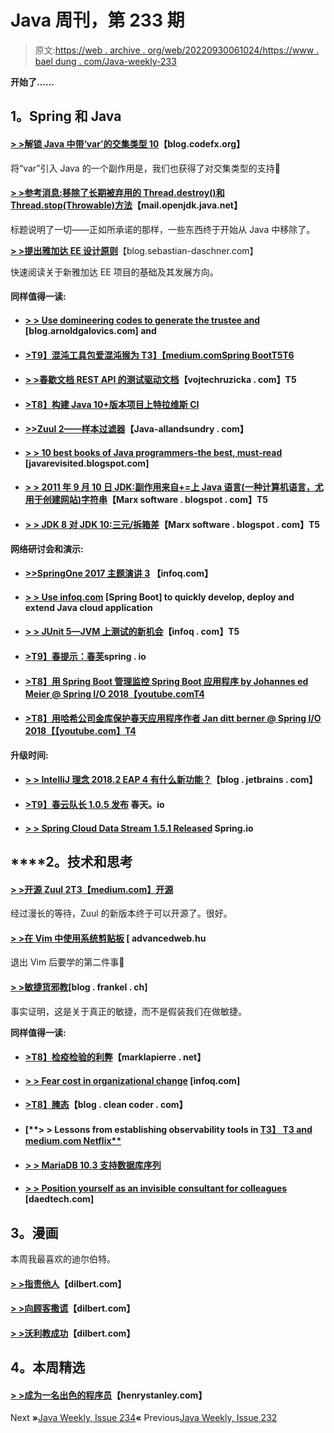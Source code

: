 # Java 周刊，第 233 期

> 原文:[https://web . archive . org/web/20220930061024/https://www . bael dung . com/Java-weekly-233](https://web.archive.org/web/20220930061024/https://www.baeldung.com/java-weekly-233)

**开始了……**

## **1。Spring 和 Java**

#### [**> >解锁 Java 中带‘var’的交集类型 10**](https://web.archive.org/web/20221129020316/https://blog.codefx.org/java/intersection-types-var/)【blog.codefx.org】

将“var”引入 Java 的一个副作用是，我们也获得了对交集类型的支持🙂

#### [**> >参考消息:移除了长期被弃用的 Thread.destroy()和 Thread.stop(Throwable)方法**](https://web.archive.org/web/20221129020316/http://mail.openjdk.java.net/pipermail/jdk-dev/2018-June/001362.html)【mail.openjdk.java.net】

标题说明了一切——正如所承诺的那样，一些东西终于开始从 Java 中移除了。

[**> >提出雅加达 EE 设计原则**](https://web.archive.org/web/20221129020316/https://blog.sebastian-daschner.com/entries/jakarta-ee-design-principles)【blog.sebastian-daschner.com】

快速阅读关于新雅加达 EE 项目的基础及其发展方向。

#### **同样值得一读:**

*   #### [**> > Use domineering codes to generate the trustee** and](https://web.archive.org/web/20221129020316/https://blog.arnoldgalovics.com/2018/06/11/generating-feign-clients-with-swagger-codegen-and-gradle/) [blog.arnoldgalovics.com] and

*   #### [**>T9】混沌工具包爱混沌猴为 T3】【medium.com**Spring BootT5T6](https://web.archive.org/web/20221129020316/https://medium.com/chaos-toolkit/chaos-toolkit-loves-chaos-monkey-for-spring-boot-548352985c8f)

*   #### [**> >春歇文档 REST API 的测试驱动文档**](https://web.archive.org/web/20221129020316/https://www.vojtechruzicka.com/spring-rest-docs/)【vojtechruzicka . com】T5

*   #### [**>T8】构建 Java 10+版本项目上特拉维斯 CI**](https://web.archive.org/web/20221129020316/https://www.deps.co/guides/travis-ci-latest-java/)

*   #### [**>>Zuul 2——样本过滤器**](https://web.archive.org/web/20221129020316/http://www.java-allandsundry.com/2018/06/zuul-2-sample-filter.html)【Java-allandsundry . com】

*   #### [**> > 10 best books of Java programmers-the best, must-read**](https://web.archive.org/web/20221129020316/https://javarevisited.blogspot.com/2018/06/10-all-time-great-books-for-java.html) [javarevisited.blogspot.com]

*   #### [**> > 2011 年 9 月 10 日 JDK:副作用来自+=上 Java 语言(一种计算机语言，尤用于创建网站)字符串**](https://web.archive.org/web/20221129020316/https://marxsoftware.blogspot.com/2018/06/JDK-8204322.html)【Marx software . blogspot . com】T5

*   #### [**> > JDK 8 对 JDK 10:三元/拆箱差**](https://web.archive.org/web/20221129020316/https://marxsoftware.blogspot.com/2018/06/jdk8-jdk10-ternary-boxing-unboxing.html)【Marx software . blogspot . com】T5

**网络研讨会和演示:**

*   #### [**>>SpringOne 2017 主题演讲 3**](https://web.archive.org/web/20221129020316/https://www.infoq.com/presentations/springone-2017-keynote-3) 【infoq.com】

*   #### [**> > Use infoq.com**](https://web.archive.org/web/20221129020316/https://www.infoq.com/presentations/cloud-spring-boot) [Spring Boot] to quickly develop, deploy and extend Java cloud application

*   #### [**> > JUnit 5—JVM 上测试的新机会**](https://web.archive.org/web/20221129020316/https://www.infoq.com/presentations/junit-5-demo)【infoq . com】T5

*   #### [**>T9】春提示：春芙**](https://web.archive.org/web/20221129020316/https://spring.io/blog/2018/06/13/spring-tips-spring-fu)spring . io

*   #### [**>T8】用 Spring Boot 管理监控 Spring Boot 应用程序 by Johannes ed Meier @ Spring I/O 2018**【youtube.comT4](https://web.archive.org/web/20221129020316/https://www.youtube.com/watch?v=__zkypwjSMs)

*   #### [**>T8】用哈希公司金库保护春天应用程序作者 Jan ditt berner @ Spring I/O 2018**【【youtube.com】T4](https://web.archive.org/web/20221129020316/https://www.youtube.com/watch?v=0cvnY7kM0Mk)

**升级时间:**

*   #### [**> > IntelliJ 理念 2018.2 EAP 4 有什么新功能？**](https://web.archive.org/web/20221129020316/https://blog.jetbrains.com/idea/2018/06/whats-new-in-intellij-idea-2018-2-eap-4/)【blog . jetbrains . com】

*   #### [**>T9】春云队长 1.0.5 发布**](https://web.archive.org/web/20221129020316/https://spring.io/blog/2018/06/06/spring-cloud-skipper-1-0-5-released) 春天。io

*   #### [**> > Spring Cloud Data Stream 1.5.1 Released**](https://web.archive.org/web/20221129020316/https://spring.io/blog/2018/06/06/spring-cloud-data-flow-1-5-1-released) Spring.io

## ****2。**技术和思考**

#### [**> >开源 Zuul 2**T3【medium.com】开源](https://web.archive.org/web/20221129020316/https://medium.com/netflix-techblog/open-sourcing-zuul-2-82ea476cb2b3)

经过漫长的等待，Zuul 的新版本终于可以开源了。很好。

#### [**> >在 Vim 中使用系统剪贴板**](https://web.archive.org/web/20221129020316/https://advancedweb.hu/2018/06/12/vim-system-clipboard/) [ advancedweb.hu

退出 Vim 后要学的第二件事🙂

#### [**> >敏捷货邪教**](https://web.archive.org/web/20221129020316/https://blog.frankel.ch/agile-cargo-cult/)[blog . frankel . ch]

事实证明，这是关于真正的敏捷，而不是假装我们在做敏捷。

**同样值得一读:**

*   #### [**>T8】检疫检验的利弊**](https://web.archive.org/web/20221129020316/https://marklapierre.net/pros-cons-quarantined-tests/)【marklapierre . net】

*   #### [**> > Fear cost in organizational change**](https://web.archive.org/web/20221129020316/https://www.infoq.com/articles/cost-fear-change) [infoq.com]

*   #### [**>T8】腌态**](https://web.archive.org/web/20221129020316/http://blog.cleancoder.com/uncle-bob/2018/06/06/PickledState.html)【blog . clean coder . com】

*   #### [**> > Lessons from establishing observability tools in [T3】 T3 and medium.com Netflix**](https://web.archive.org/web/20221129020316/https://medium.com/netflix-techblog/lessons-from-building-observability-tools-at-netflix-7cfafed6ab17)

*   #### [**> > MariaDB 10.3 支持数据库序列**](https://web.archive.org/web/20221129020316/https://vladmihalcea.com/mariadb-10-3-database-sequences/)

*   #### [**> > Position yourself as an invisible consultant for colleagues**](https://web.archive.org/web/20221129020316/https://daedtech.com/positioning-yourself-to-coworkers-as-a-stealth-consultant/) [daedtech.com]

## **3。漫画**

本周我最喜欢的迪尔伯特。

#### **[> >指责他人](https://web.archive.org/web/20221129020316/http://dilbert.com/strip/2011-09-15)**【dilbert.com】

#### [**> >向顾客撒谎**](https://web.archive.org/web/20221129020316/http://dilbert.com/strip/1996-08-10)【dilbert.com】

#### [**> >沃利教成功**](https://web.archive.org/web/20221129020316/http://dilbert.com/strip/2018-06-11)【dilbert.com】

## **4。本周精选**

#### **[> >成为一名出色的程序员](https://web.archive.org/web/20221129020316/https://recurse.henrystanley.com/post/better/)**【henrystanley.com】

Next **»**[Java Weekly, Issue 234](/web/20221129020316/https://www.baeldung.com/java-weekly-234)**«** Previous[Java Weekly, Issue 232](/web/20221129020316/https://www.baeldung.com/java-weekly-232)